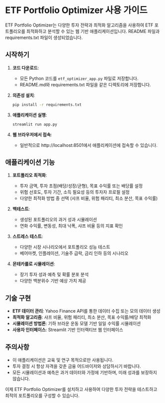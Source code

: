 # ETF Portfolio Optimizer 사용 가이드

ETF Portfolio Optimizer는 다양한 투자 전략과 최적화 알고리즘을 사용하여 ETF 포트폴리오를 최적화하고 분석할 수 있는 웹 기반 애플리케이션입니다. README 파일과 requirements.txt 파일이 생성되었습니다.

## 시작하기

1. **코드 다운로드**: 
   - 모든 Python 코드를 `etf_optimizer_app.py` 파일로 저장합니다.
   - README.md와 requirements.txt 파일을 같은 디렉토리에 저장합니다.

2. **의존성 설치**:
   ```bash
   pip install -r requirements.txt
   ```

3. **애플리케이션 실행**:
   ```bash
   streamlit run app.py
   ```

4. **웹 브라우저에서 접속**:
   - 일반적으로 http://localhost:8501에서 애플리케이션에 접속할 수 있습니다.

## 애플리케이션 기능

1. **포트폴리오 최적화**:
   - 투자 금액, 투자 초점(배당/성장/균형), 목표 수익률 또는 배당률 설정
   - 위험 선호도, 투자 기간, 소득 필요성 등의 투자자 프로필 설정
   - 다양한 최적화 방법 중 선택 (샤프 비율, 위험 패리티, 최소 분산, 목표 수익률)

2. **백테스트**:
   - 생성된 포트폴리오의 과거 성과 시뮬레이션
   - 연화 수익률, 변동성, 최대 낙폭, 샤프 비율 등의 지표 확인

3. **스트레스 테스트**:
   - 다양한 시장 시나리오에서 포트폴리오 성능 테스트
   - 베어마켓, 인플레이션, 기술주 급락, 금리 인하 등의 시나리오

4. **몬테카를로 시뮬레이션**:
   - 장기 투자 성과 예측 및 확률 분포 분석
   - 다양한 백분위수 기반 예상 가치 제공

## 기술 구현

- **ETF 데이터 관리**: Yahoo Finance API를 통한 데이터 수집 또는 모의 데이터 생성
- **최적화 알고리즘**: 샤프 비율, 위험 패리티, 최소 분산, 목표 수익률/배당 최적화
- **시뮬레이션 방법론**: 기하 브라운 운동 모델 기반 일일 수익률 시뮬레이션
- **사용자 인터페이스**: Streamlit 기반 인터랙티브 웹 인터페이스

## 주의사항

- 이 애플리케이션은 교육 및 연구 목적으로만 사용됩니다.
- 투자 결정 시 항상 자격을 갖춘 금융 어드바이저와 상담하시기 바랍니다.
- 모든 시뮬레이션과 예측은 과거 데이터와 가정에 기반하며, 미래 성과를 보장하지 않습니다.

이제 ETF Portfolio Optimizer를 설치하고 사용하여 다양한 투자 전략을 테스트하고 최적의 포트폴리오를 구성할 수 있습니다. 

